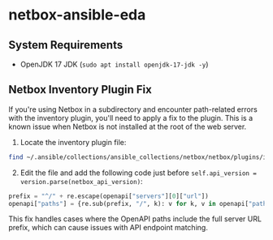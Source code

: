 # netbox-ansible-eda

## System Requirements
- OpenJDK 17 JDK (`sudo apt install openjdk-17-jdk -y`)

## Netbox Inventory Plugin Fix
If you're using Netbox in a subdirectory and encounter path-related errors with the inventory plugin, you'll need to apply a fix to the plugin. This is a known issue when Netbox is not installed at the root of the web server.

1. Locate the inventory plugin file:
```bash
find ~/.ansible/collections/ansible_collections/netbox/netbox/plugins/inventory/ -name "nb_inventory.py"
```

2. Edit the file and add the following code just before `self.api_version = version.parse(netbox_api_version)`:
```python
prefix = "^/" + re.escape(openapi["servers"][0]["url"])
openapi["paths"] = {re.sub(prefix, "/", k): v for k, v in openapi["paths"].items()}
```

This fix handles cases where the OpenAPI paths include the full server URL prefix, which can cause issues with API endpoint matching.